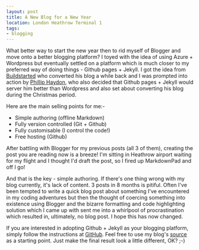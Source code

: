 ```yaml
---
layout: post
title: A New Blog for a New Year
location: London Heathrow Terminal 1
tags:
- blogging
---
```

What better way to start the new year then to rid myself of Blogger and move onto a better blogging platform? I toyed with the idea of using Azure + Wordpress but eventually settled on a platform which is much closer to my preferred way of doing things - Github pages + Jekyll.<!--excerpt--> I got the idea from [Buildstarted](http://buildstarted.com) who converted his blog a while back and I was prompted into action by [Phillip Haydon](http://www.philliphaydon.com), who also decided that Github pages + Jekyll would server him better than Wordpress and also set about converting his blog during the Christmas period.

Here are the main selling points for me:-

- Simple authoring (offline Markdown)
- Fully version controlled (Git + Github)
- Fully customisable (I control the code!)
- Free hosting (Github)

<a name="more"></a>

After battling with Blogger for my previous posts (all 3 of them), creating the post you are reading now is a breeze! I'm sitting in Heathrow airport waiting for my flight and I thought I'd draft the post, so I fired up MarkdownPad and off I go!

And that is the key - simple authoring. If there's one thing wrong with my blog currently, it's lack of content. 3 posts in 8 months is pitiful. Often I've been tempted to write a quick blog post about something I've encountered in my coding adventures but then the thought of coercing something into existence using Blogger and the bizarre formatting and code highlighting solution which I came up with sent me into a whirlpool of procrastination which resulted in, ultimately, no blog post. I hope this has now changed.

If you are interested in adopting Github + Jekyll as your blogging platform, simply follow the instructions at [GitHub](http://pages.github.com/). Feel free to use my blog's [source](http://github.com/adamralph/adamralph.github.com) as a starting point. Just make the final result look a little different, OK? ;-)